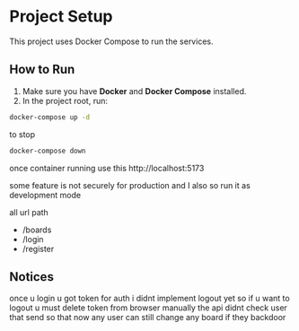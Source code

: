 # Project Setup

This project uses Docker Compose to run the services.

## How to Run

1. Make sure you have **Docker** and **Docker Compose** installed.
2. In the project root, run:

```bash
docker-compose up -d
```

to stop

```bash
docker-compose down
```

once container running
use this http://localhost:5173

some feature is not securely for production
and I also so run it as development mode

all url path
- /boards
- /login
- /register

## Notices
once u login u got token for auth i didnt implement logout yet so if u want to logout u must delete token from browser manually
the api didnt check user that send so that now any user can still change any board if they backdoor
